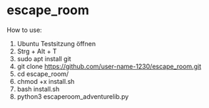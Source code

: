 # escape_room

How to use:

1. Ubuntu Testsitzung öffnen
2. Strg + Alt + T
3. sudo apt install git
4. git clone https://github.com/user-name-1230/escape_room.git
5. cd escape_room/
6. chmod +x install.sh
7. bash install.sh
8. python3 escaperoom_adventurelib.py

